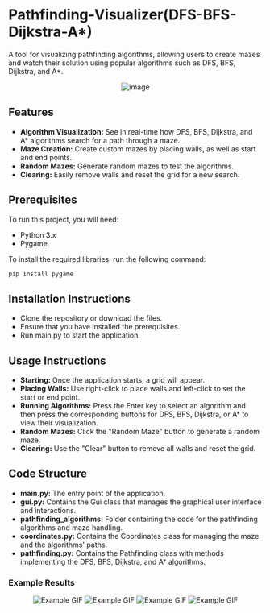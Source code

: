 # Pathfinding-Visualizer(DFS-BFS-Dijkstra-A*)

A tool for visualizing pathfinding algorithms, allowing users to create mazes and watch their solution using popular algorithms such as DFS, BFS, Dijkstra, and A*.

<div align="center">
    <img src="https://github.com/user-attachments/assets/e777c7fb-d3ce-4861-a350-74cc0bfcc28d" alt="image">
</div>

## Features
- **Algorithm Visualization:** See in real-time how DFS, BFS, Dijkstra, and A* algorithms search for a path through a maze.
- **Maze Creation:** Create custom mazes by placing walls, as well as start and end points.
- **Random Mazes:** Generate random mazes to test the algorithms.
- **Clearing:** Easily remove walls and reset the grid for a new search.

## Prerequisites
To run this project, you will need:

- Python 3.x
- Pygame

To install the required libraries, run the following command:

```bash
pip install pygame
```

## Installation Instructions
- Clone the repository or download the files.
- Ensure that you have installed the prerequisites.
- Run main.py to start the application.

## Usage Instructions
- **Starting:** Once the application starts, a grid will appear.
- **Placing Walls:** Use right-click to place walls and left-click to set the start or end point.
- **Running Algorithms:** Press the Enter key to select an algorithm and then press the corresponding buttons for DFS, BFS, Dijkstra, or A* to view their visualization.
- **Random Mazes:** Click the "Random Maze" button to generate a random maze.
- **Clearing:** Use the "Clear" button to remove all walls and reset the grid.

## Code Structure
- **main.py:** The entry point of the application.
- **gui.py:** Contains the Gui class that manages the graphical user interface and interactions.
- **pathfinding_algorithms:** Folder containing the code for the pathfinding algorithms and maze handling.
- **coordinates.py:** Contains the Coordinates class for managing the maze and the algorithms' paths.
- **pathfinding.py:** Contains the Pathfinding class with methods implementing the DFS, BFS, Dijkstra, and A* algorithms.


### Example Results

<div align="center">
    <img src="https://github.com/user-attachments/assets/ae5c62e8-1a36-46ae-b872-f641750dc91b" alt="Example GIF">
    <img src="https://github.com/user-attachments/assets/b6bf6a32-db8e-4c0d-b2a3-865e4edca30a" alt="Example GIF">
    <img src="https://github.com/user-attachments/assets/c35ba312-ea29-474d-be7d-2e83f09ef858" alt="Example GIF">
    <img src="https://github.com/user-attachments/assets/9bb4a534-c2b2-4576-9bd4-21d138f71638" alt="Example GIF">
</div>



